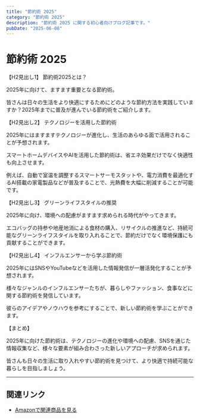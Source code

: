 ```yaml
---
title: "節約術 2025"
category: "節約術 2025"
description: "節約術 2025 に関する初心者向けブログ記事です。"
pubDate: "2025-06-08"
---
```


# 節約術 2025

【H2見出し1】 節約術2025とは？

2025年に向けて、ますます重要となる節約術。

皆さんは日々の生活をより快適にするためにどのような節約方法を実践していますか？2025年までに普及が進んでいる節約術をご紹介します。



【H2見出し2】 テクノロジーを活用した節約術

2025年にはますますテクノロジーが進化し、生活のあらゆる面で活用されることが予想されます。

スマートホームデバイスやAIを活用した節約術は、省エネ効果だけでなく快適性も向上させます。

例えば、自動で室温を調整するスマートサーモスタットや、電力消費を最適化するAI搭載の家電製品などが普及することで、光熱費を大幅に削減することが可能です。



【H2見出し3】 グリーンライフスタイルの推奨

2025年に向け、環境への配慮がますます求められる時代がやってきます。

エコバッグの持参や地産地消による食材の購入、リサイクルの推進など、持続可能なグリーンライフスタイルを取り入れることで、節約だけでなく環境保護にも貢献することができます。



【H2見出し4】 インフルエンサーから学ぶ節約術

2025年にはSNSやYouTubeなどを活用した情報発信が一層活発化することが予想されます。

様々なジャンルのインフルエンサーたちが、暮らしやファッション、食事などに関する節約術を発信しています。

彼らのアイデアやノウハウを参考にすることで、新しい節約術を学ぶことができます。



【まとめ】

2025年に向けた節約術は、テクノロジーの進化や環境への配慮、SNSを通じた情報収集など、様々な要素が組み合わさった新しいアプローチが求められます。

皆さんも日々の生活に取り入れやすい節約術を見つけて、より快適で持続可能な暮らしを目指しましょう。



---

## 関連リンク

- [Amazonで関連商品を見る](https://www.amazon.co.jp/s?k=%E7%AF%80%E7%B4%84%E8%A1%93+2025&tag=autowritehubai-22)
